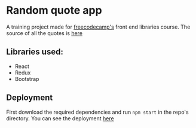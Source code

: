 # Random quote app

A training project made for [freecodecamp's](https://www.freecodecamp.org) front end libraries course. 
The source of all the quotes is [here](https://www.goodreads.com/quotes)

## Libraries used:
- React
- Redux
- Bootstrap

## Deployment
First download the required dependencies and run ```npm start``` in the repo's directory. You can see the deployment [here](https://cfnatic7.github.io/random-quotes-app/)
